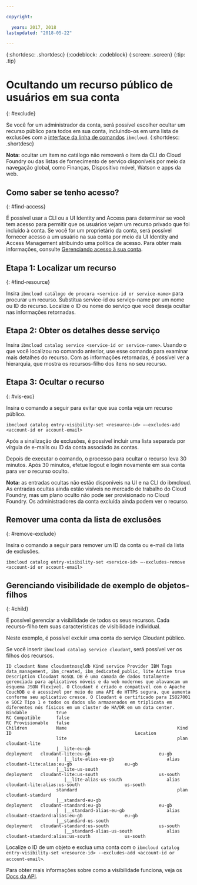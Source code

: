 ```yaml
---

copyright:

  years: 2017, 2018
lastupdated: "2018-05-22"

---
```


{:shortdesc: .shortdesc}
{:codeblock: .codeblock}
{:screen: .screen}
{:tip: .tip}

# Ocultando um recurso público de usuários em sua conta
{: #exclude}

Se você for um administrador da conta, será possível escolher ocultar um recurso público para todos em sua conta, incluindo-os em uma lista de exclusões com a [interface da linha de comandos](/docs/cli/reference/bluemix_cli/bx_cli.html#ibmcloud_catalog_entry_visibility_set) `ibmcloud`.
{:shortdesc: .shortdesc}

**Nota:** ocultar um item no catálogo não removerá o item da CLI do Cloud Foundry ou das listas de fornecimento de serviço disponíveis por meio da navegação global, como Finanças, Dispositivo móvel, Watson e apps da web.

## Como saber se tenho acesso?
{: #find-access}

É possível usar a CLI ou a UI Identity and Access para determinar se você tem acesso para permitir que os usuários vejam um recurso privado que foi incluído à conta. Se você for um proprietário da conta, será possível fornecer acesso a um usuário na sua conta por meio da UI Identity and Access Management atribuindo uma política de acesso. Para obter mais informações, consulte [Gerenciando acesso à sua conta](access.html).

## Etapa 1: Localizar um recurso
{: #find-resource}

Insira `ibmcloud catálogo de procura <service-id or service-name>` para procurar um recurso. Substitua service-id ou serviço-name por um nome ou ID do recurso. Localize o ID ou nome do serviço que você deseja ocultar nas informações retornadas.

## Etapa 2: Obter os detalhes desse serviço

Insira `ibmcloud catalog service <service-id or service-name>`. Usando o que você localizou no comando anterior, use esse comando para examinar mais detalhes do recurso. Com as informações retornadas, é possível ver a hierarquia, que mostra os recursos-filho dos itens no seu recurso.

## Etapa 3: Ocultar o recurso
{: #vis-exc}

Insira o comando a seguir para evitar que sua conta veja um recurso público.

`ibmcloud catalog entry-visibility-set <resource-id> —-excludes-add <account-id or account-email>`

Após a sinalização de exclusões, é possível incluir uma lista separada por vírgula de e-mails ou ID da conta associado às contas.

Depois de executar o comando, o processo para ocultar o recurso leva 30 minutos. Após 30 minutos, efetue logout e login novamente em sua conta para ver o recurso oculto.

**Nota:** as entradas ocultas não estão disponíveis na UI e na CLI do ibmcloud. As entradas ocultas ainda estão visíveis no mercado de trabalho do Cloud Foundry, mas um plano oculto não pode ser provisionado no Cloud Foundry. Os administradores da conta excluída ainda podem ver o recurso.

## Remover uma conta da lista de exclusões
{: #remove-exclude}

Insira o comando a seguir para remover um ID da conta ou e-mail da lista de exclusões.

`ibmcloud catalog entry-visibility-set <service-id> —-excludes-remove <account-id or account-email>`

## Gerenciando visibilidade de exemplo de objetos-filhos
{: #child}

É possível gerenciar a visibilidade de todos os seus recursos. Cada recurso-filho tem suas características de visibilidade individual.

Neste exemplo, é possível excluir uma conta do serviço Cloudant público.

Se você inserir `ibmcloud catalog service cloudant`, será possível ver os filhos dos recursos.

```
ID cloudant Name cloudantnosqldb Kind service Provider IBM Tags data_management, ibm_created, ibm_dedicated_public, lite Active true Description Cloudant NoSQL DB é uma camada de dados totalmente gerenciada para aplicativos móveis e da web modernos que alavancam um esquema JSON flexível. O Cloudant é criado e compatível com o Apache CouchDB e é acessível por meio de uma API de HTTPS segura, que aumenta conforme seu aplicativo cresce. O Cloudant é certificado para ISO27001 e SOC2 Tipo 1 e todos os dados são armazenados em triplicata em diferentes nós físicos em um cluster de HA/DR em um data center.
Bindable           true
RC Compatible      false
RC Provisionable   false
Children           Name                                          Kind         ID                                               Location
                   lite                                          plan         cloudant-lite
                   |__lite-eu-gb                             deployment   cloudant-lite:eu-gb                          eu-gb
                   |  |__lite-alias-eu-gb                    alias        cloudant-lite:alias:eu-gb                    eu-gb
                   |__lite-us-south                          deployment   cloudant-lite:us-south                       us-south
                      |__lite-alias-us-south                 alias        cloudant-lite:alias:us-south                 us-south
                   standard                                      plan         cloudant-standard
                   |__standard-eu-gb                         deployment   cloudant-standard:eu-gb                      eu-gb
                   |  |__standard-alias-eu-gb                alias        cloudant-standard:alias:eu-gb                eu-gb
                   |__standard-us-south                      deployment   cloudant-standard:us-south                   us-south
                      |__standard-alias-us-south             alias        cloudant-standard:alias:us-south             us-south
```

Localize o ID de um objeto e exclua uma conta com o `ibmcloud catalog entry-visibility-set <resource-id> --excludes-add <account-id or account-email>`.

Para obter mais informações sobre como a visibilidade funciona, veja os [Docs da API](https://console.bluemix.net/apidocs/682).
